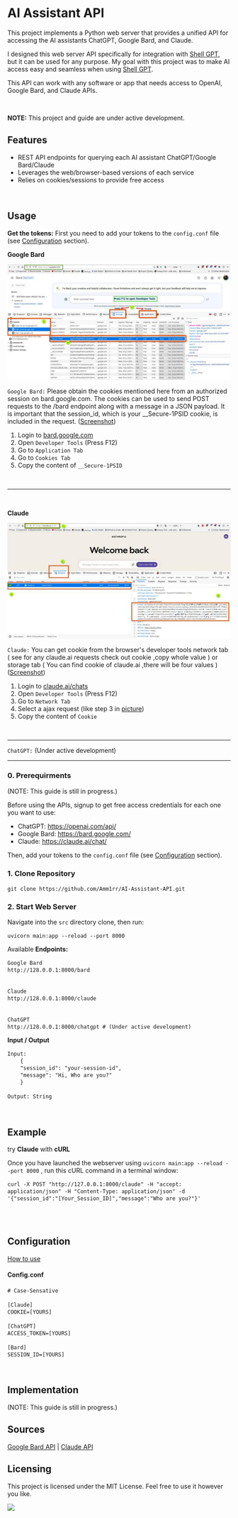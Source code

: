 # AI Assistant API

This project implements a Python web server that provides a unified API for accessing the AI assistants ChatGPT, Google Bard, and Claude.

I designed this web server API specifically for integration with [Shell GPT](https://github.com/TheR1D/shell_gpt/), but it can be used for any purpose. My goal with this project was to make AI access easy and seamless when using [Shell GPT](https://github.com/TheR1D/shell_gpt/).

This API can work with any software or app that needs access to OpenAI, Google Bard, and Claude APIs.

<br>

**NOTE:** This project and guide are under active development.



## Features

- REST API endpoints for querying each AI assistant ChatGPT/Google Bard/Claude
- Leverages the web/browser-based versions of each service
- Relies on cookies/sessions to provide free access

<br>

## Usage

**Get the tokens:**
First you need to add your tokens to the `config.conf` file (see [Configuration](#configuration) section).


**Google Bard**

[![Image](assets/Bard-Thumb.jpg)](assets/Bard.jpg)

`Google Bard:` Please obtain the cookies mentioned here from an authorized session on bard.google.com. The cookies can be used to
send POST requests to the /bard endpoint along with a message in a JSON payload. It is important that the session_id,
which is your __Secure-1PSID cookie, is included in the request. ([Screenshot](assets/Bard.jpg))


1. Login to [bard.google.com](https://bard.google.com)
2. Open `Developer Tools` (Press F12)
3. Go to `Application Tab`
4. Go to `Cookies Tab`
5. Copy the content of `__Secure-1PSID`

<br><hr><br>

**Claude**

[![Image](assets/Claude-Thumb.jpg)](assets/Claude.jpg)

`Claude:` You can get cookie from the browser's developer tools network tab ( see for any claude.ai requests check out cookie ,copy whole value ) or storage tab ( You can find cookie of claude.ai ,there will be four values ) ([Screenshot](assets/Claude.jpg))

1. Login to [claude.ai/chats](https://claude.ai/chats)
2. Open `Developer Tools` (Press F12)
3. Go to `Network Tab`
4. Select a ajax request (like step 3 in [picture](assets/Claude.jpg))
5. Copy the content of `Cookie`

<br><hr>

`ChatGPT:` (Under active development)

<hr>

### 0. Prerequirments

(NOTE: This guide is still in progress.)

Before using the APIs, signup to get free access credentials for each one you want to use:

- ChatGPT: https://openai.com/api/ 
- Google Bard: https://bard.google.com/
- Claude: https://claude.ai/chat/

Then, add your tokens to the `config.conf` file (see [Configuration](#configuration) section).


### 1. Clone Repository
```
git clone https://github.com/Amm1rr/AI-Assistant-API.git
```

### 2. Start Web Server
Navigate into the `src` directory clone, then run:

```
uvicorn main:app --reload --port 8000

```

Available **Endpoints:**
```
Google Bard
http://128.0.0.1:8000/bard


Claude
http://128.0.0.1:8000/claude


ChatGPT
http://128.0.0.1:8000/chatgpt # (Under active development)

```


**Input / Output**
```
Input:
    {
    "session_id": "your-session-id",
    "message": "Hi, Who are you?"
    }

Output: String
```

<br>

## Example
try **Claude** with **cURL**

Once you have launched the webserver using `uvicorn main:app --reload --port 8000` , run this cURL command in a terminal window:
```
curl -X POST "http://127.0.0.1:8000/claude" -H "accept: application/json" -H "Content-Type: application/json" -d '{"session_id":"[Your_Session_ID]","message":"Who are you?"}'

```

<br><br>

## Configuration
[How to use](#usage)
#### Config.conf
```
# Case-Sensative

[Claude]
COOKIE=[YOURS]

[ChatGPT]
ACCESS_TOKEN=[YOURS]

[Bard]
SESSION_ID=[YOURS]

```

<br>

## Implementation

(NOTE: This guide is still in progress.)


## Sources

[Google Bard API](https://github.com/ra83205/google-bard-api) | [Claude API](https://github.com/KoushikNavuluri/Claude-API)


## Licensing

This project is licensed under the MIT License. Feel free to use it however you like.

[![](https://visitcount.itsvg.in/api?id=amm1rr&label=V&color=0&icon=2&pretty=true)](https://github.com/Amm1rr/)
